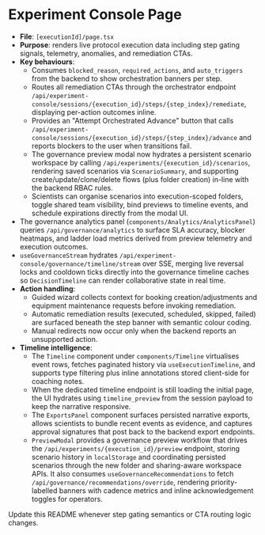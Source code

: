 # Experiment Console Page

- **File**: `[executionId]/page.tsx`
- **Purpose**: renders live protocol execution data including step gating signals, telemetry, anomalies, and remediation CTAs.
- **Key behaviours**:
  - Consumes `blocked_reason`, `required_actions`, and `auto_triggers` from the backend to show orchestration banners per step.
  - Routes all remediation CTAs through the orchestrator endpoint `/api/experiment-console/sessions/{execution_id}/steps/{step_index}/remediate`, displaying per-action outcomes inline.
  - Provides an "Attempt Orchestrated Advance" button that calls `/api/experiment-console/sessions/{execution_id}/steps/{step_index}/advance` and reports blockers to the user when transitions fail.
  - The governance preview modal now hydrates a persistent scenario workspace by calling `/api/experiments/{execution_id}/scenarios`, rendering saved scenarios via `ScenarioSummary`, and supporting create/update/clone/delete flows (plus folder creation) in-line with the backend RBAC rules.
  - Scientists can organise scenarios into execution-scoped folders, toggle shared team visibility, bind previews to timeline events, and schedule expirations directly from the modal UI.
- The governance analytics panel (`components/Analytics/AnalyticsPanel`) queries `/api/governance/analytics` to surface SLA accuracy, blocker heatmaps, and ladder load metrics derived from preview telemetry and execution outcomes.
- `useGovernanceStream` hydrates `/api/experiment-console/governance/timeline/stream` over SSE, merging live reversal locks and cooldown ticks directly into the governance timeline caches so `DecisionTimeline` can render collaborative state in real time.
- **Action handling**:
  - Guided wizard collects context for booking creation/adjustments and equipment maintenance requests before invoking remediation.
  - Automatic remediation results (executed, scheduled, skipped, failed) are surfaced beneath the step banner with semantic colour coding.
  - Manual redirects now occur only when the backend reports an unsupported action.
- **Timeline intelligence**:
  - The `Timeline` component under `components/Timeline` virtualises event rows, fetches paginated history via `useExecutionTimeline`, and supports type filtering plus inline annotations stored client-side for coaching notes.
  - When the dedicated timeline endpoint is still loading the initial page, the UI hydrates using `timeline_preview` from the session payload to keep the narrative responsive.
  - The `ExportsPanel` component surfaces persisted narrative exports, allows scientists to bundle recent events as evidence, and captures approval signatures that post back to the backend export endpoints.
  - `PreviewModal` provides a governance preview workflow that drives the `/api/experiments/{execution_id}/preview` endpoint, storing scenario history in `localStorage` and coordinating persisted scenarios through the new folder and sharing-aware workspace APIs. It also consumes `useGovernanceRecommendations` to fetch `/api/governance/recommendations/override`, rendering priority-labelled banners with cadence metrics and inline acknowledgement toggles for operators.

Update this README whenever step gating semantics or CTA routing logic changes.
